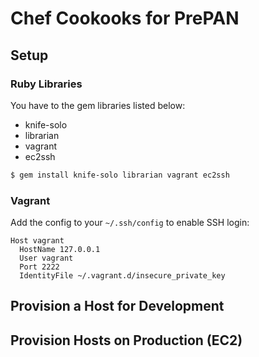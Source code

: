# Chef Cookooks for PrePAN

## Setup

### Ruby Libraries

You have to the gem libraries listed below:

  * knife-solo
  * librarian
  * vagrant
  * ec2ssh

```sh
$ gem install knife-solo librarian vagrant ec2ssh
```

### Vagrant

Add the config to your `~/.ssh/config` to enable SSH login:

```
Host vagrant
  HostName 127.0.0.1
  User vagrant
  Port 2222
  IdentityFile ~/.vagrant.d/insecure_private_key
```

## Provision a Host for Development



## Provision Hosts on Production (EC2)


